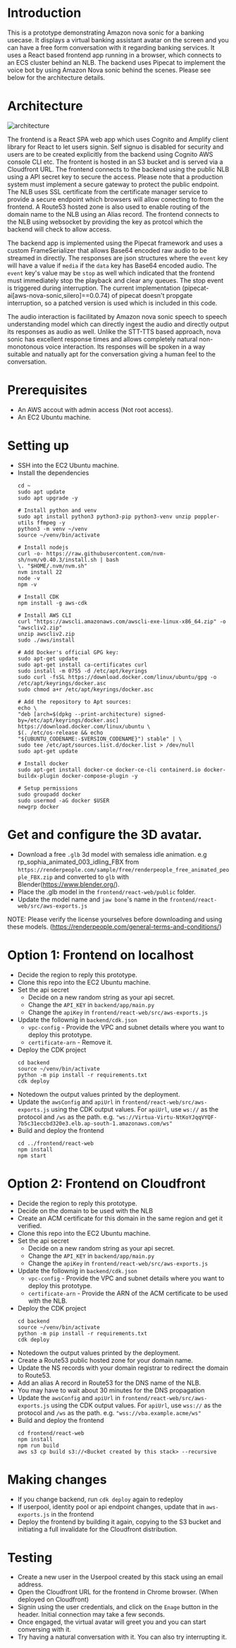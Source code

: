 # Introduction
This is a prototype demonstrating Amazon nova sonic for a banking usecase. It displays a virtual banking assistant avatar on the screen and you can have a free form conversation with it regarding banking services. It uses a React based frontend app running in a browser, which connects to an ECS cluster behind an NLB. The backend uses Pipecat to implement the voice bot by using Amazon Nova sonic behind the scenes. Please see below for the architecture details.

# Architecture
![architecture](architecture.png)

The frontend is a React SPA web app which uses Cognito and Amplify client library for React to let users signin. Self signuo is disabled for security and users are to be created explicitly from the backend using Cognito AWS console CLI etc. The frontent is hosted in an S3 bucket and is served via a Cloudfront URL. The frontend connects to the backend using the public NLB using a API secret key to secure the access. Please note that a production system must implement a secure gateway to protect the public endpoint. The NLB uses SSL certificate from the certificate manager service to provide a secure endpoint which browsers will allow conecting to from the frontend. A Route53 hosted zone is also used to enable routing of the domain name to the NLB using an Alias record. The frontend connects to the NLB using websocket by providing the key as protcol which the backend will check to allow access.

The backend app is implemented using the Pipecat framework and uses a custom FrameSerializer that allows Base64 encoded raw audio to be streamed in directly. The responses are json structures where the `event` key will have a value if `media` if the `data` key has Base64 encoded audio. The `event` key's value may be `stop` as well which indicated that the frontend must immediately stop the playback and clear any queues. The stop event is triggered during interruption. The current implementation (pipecat-ai[aws-nova-sonic,silero]==0.0.74) of pipecat doesn't propgate interruption, so a patched version is used which is included in this code. 

The audio interaction is facilitated by Amazon nova sonic speech to speech understanding model which can directly ingest the audio and directly output its responses as audio as well. Unlike the STT-TTS based approach, nova sonic has excellent response times and allows completely natural non-monotonous voice interaction. Its responses will be spoken in a way suitable and natually apt for the conversation giving a human feel to the conversation.

# Prerequisites
- An AWS accout with admin access (Not root access).
- An EC2 Ubuntu machine.

# Setting up
- SSH into the EC2 Ubuntu machine.
- Install the dependencies
    ```
    cd ~
    sudo apt update
    sudo apt upgrade -y

    # Install python and venv
    sudo apt install python3 python3-pip python3-venv unzip poppler-utils ffmpeg -y
    python3 -m venv ~/venv
    source ~/venv/bin/activate

    # Install nodejs
    curl -o- https://raw.githubusercontent.com/nvm-sh/nvm/v0.40.3/install.sh | bash
    \. "$HOME/.nvm/nvm.sh"
    nvm install 22
    node -v
    npm -v

    # Install CDK
    npm install -g aws-cdk

    # Install AWS CLI
    curl "https://awscli.amazonaws.com/awscli-exe-linux-x86_64.zip" -o "awscliv2.zip"
    unzip awscliv2.zip
    sudo ./aws/install

    # Add Docker's official GPG key:
    sudo apt-get update
    sudo apt-get install ca-certificates curl
    sudo install -m 0755 -d /etc/apt/keyrings
    sudo curl -fsSL https://download.docker.com/linux/ubuntu/gpg -o /etc/apt/keyrings/docker.asc
    sudo chmod a+r /etc/apt/keyrings/docker.asc

    # Add the repository to Apt sources:
    echo \
    "deb [arch=$(dpkg --print-architecture) signed-by=/etc/apt/keyrings/docker.asc] https://download.docker.com/linux/ubuntu \
    $(. /etc/os-release && echo "${UBUNTU_CODENAME:-$VERSION_CODENAME}") stable" | \
    sudo tee /etc/apt/sources.list.d/docker.list > /dev/null
    sudo apt-get update

    # Install docker
    sudo apt-get install docker-ce docker-ce-cli containerd.io docker-buildx-plugin docker-compose-plugin -y

    # Setup permissions
    sudo groupadd docker
    sudo usermod -aG docker $USER
    newgrp docker
    ```

# Get and configure the 3D avatar.
- Download a free `.glb` 3d model with semaless idle animation. e.g rp_sophia_animated_003_idling_FBX from `https://renderpeople.com/sample/free/renderpeople_free_animated_people_FBX.zip` and converted to `glb` with Blender(https://www.blender.org/).
- Place the .glb model in the `frontend/react-web/public` folder.
- Update the model name and `jaw bone`'s name in the `frontend/react-web/src/aws-exports.js`

NOTE: Please verify the license yourselves before downloading and using these models. (https://renderpeople.com/general-terms-and-conditions/)

# Option 1: Frontend on localhost
- Decide the region to reply this prototype.
- Clone this repo into the EC2 Ubuntu machine.
- Set the api secret
    - Decide on a new random string as your api secret.
    - Change the `API_KEY` in `backend/app/main.py`
    - Change the `apiKey` in `frontend/react-web/src/aws-exports.js`
- Update the follownig in `backend/cdk.json`
    - `vpc-config` - Provide the VPC and subnet details where you want to deploy this prototype.
    - `certificate-arn` - Remove it.
- Deploy the CDK project
    ```
    cd backend
    source ~/venv/bin/activate
    python -m pip install -r requirements.txt
    cdk deploy
    ```
- Notedown the output values printed by the deployment.
- Update the `awsConfig` and `apiUrl` in `frontend/react-web/src/aws-exports.js` using the CDK output values. For `apiUrl`, use `ws://` as the protocol and `/ws` as the path. e.g. `"ws://Virtua-Virtu-NtKoYJqqVYQF-7b5c31eccbd320e3.elb.ap-south-1.amazonaws.com/ws"`
- Build and deploy the frontend
    ```
    cd ../frontend/react-web
    npm install
    npm start
    ```

# Option 2: Frontend on Cloudfront
- Decide the region to reply this prototype.
- Decide on the domain to be used with the NLB 
- Create an ACM certificate for this domain in the same region and get it verified.
- Clone this repo into the EC2 Ubuntu machine.
- Set the api secret
    - Decide on a new random string as your api secret.
    - Change the `API_KEY` in `backend/app/main.py`
    - Change the `apiKey` in `frontend/react-web/src/aws-exports.js`
- Update the follownig in `backend/cdk.json`
    - `vpc-config` - Provide the VPC and subnet details where you want to deploy this prototype.
    - `certificate-arn` - Provide the ARN of the ACM certificate to be used with the NLB.
- Deploy the CDK project
    ```
    cd backend
    source ~/venv/bin/activate
    python -m pip install -r requirements.txt
    cdk deploy
    ```
- Notedown the output values printed by the deployment.
- Create a Route53 public hosted zone for your domain name.
- Update the NS records with your domain registrar to redirect the domain to Route53.
- Add an alias A record in Route53 for the DNS name of the NLB. 
- You may have to wait about 30 minutes for the DNS propagation
- Update the `awsConfig` and `apiUrl` in `frontend/react-web/src/aws-exports.js` using the CDK output values. For `apiUrl`, use `wss://` as the protocol and `/ws` as the path. e.g. `"wss://vba.example.acme/ws"`
- Build and deploy the frontend
    ```
    cd frontend/react-web
    npm install
    npm run build
    aws s3 cp build s3://<Bucket created by this stack> --recursive
    ```

# Making changes
- If you change backend, run `cdk deploy` again to redeploy
- If userpool, identity pool or api endpoint changes, update that in `aws-exports.js` in the frontend
- Deploy the frontend by building it again, copying to the S3 bucket and initiating a full invalidate for the Cloudfront distribution.

# Testing
- Create a new user in the Userpool created by this stack using an email address.
- Open the Cloudfront URL for the frontend in Chrome browser. (When deployed on Cloudfront)
- Signin using the user credentials, and click on the `Enage` button in the header. Initial connection may take a few seconds.
- Once engaged, the virtual avatar will greet you and you can start conversing with it.
- Try having a natural conversation with it. You can also try interrupting it.
